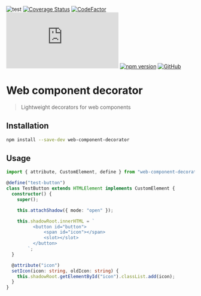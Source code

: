 ![test](https://github.com/edwinm/web-component-decorator/workflows/Test/badge.svg) [![Coverage Status](https://coveralls.io/repos/github/edwinm/web-component-decorator/badge.svg?branch=master)](https://coveralls.io/github/edwinm/web-component-decorator?branch=master) [![CodeFactor](https://www.codefactor.io/repository/github/edwinm/web-component-decorator/badge)](https://www.codefactor.io/repository/github/edwinm/web-component-decorator) [![Size](https://img.shields.io/github/size/edwinm/web-component-decorator/dist/bundle.min.js)](https://github.com/edwinm/web-component-decorator/blob/master/dist/bundle.min.js) [![npm version](https://badge.fury.io/js/web-component-decorator.svg)](https://www.npmjs.com/package/web-component-decorator) [![GitHub](https://img.shields.io/github/license/edwinm/web-component-decorator.svg)](https://github.com/edwinm/web-component-decorator/blob/master/LICENSE)

# Web component decorator

> Lightweight decorators for web components

## Installation

```bash
npm install --save-dev web-component-decorator
```

## Usage
```ts
import { attribute, CustomElement, define } from "web-component-decorator";

@define("test-button")
class TestButton extends HTMLElement implements CustomElement {
  constructor() {
    super();

    this.attachShadow({ mode: "open" });

    this.shadowRoot.innerHTML = `
          <button id="button">
              <span id="icon"></span>          
              <slot></slot>
          </button>
        `;
  }

  @attribute("icon")
  setIcon(icon: string, oldIcon: string) {
    this.shadowRoot.getElementById("icon").classList.add(icon);
  }
}
```



